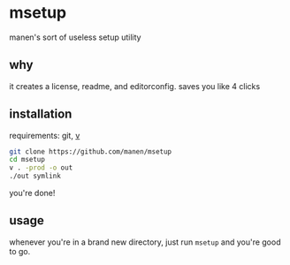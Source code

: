 # msetup

manen's sort of useless setup utility

## why

it creates a license, readme, and editorconfig.
saves you like 4 clicks

## installation

requirements: git, [v](https://vlang.io)

```bash
git clone https://github.com/manen/msetup
cd msetup
v . -prod -o out
./out symlink
```

you're done!

## usage

whenever you're in a brand new directory, just run `msetup` and you're good to go.
